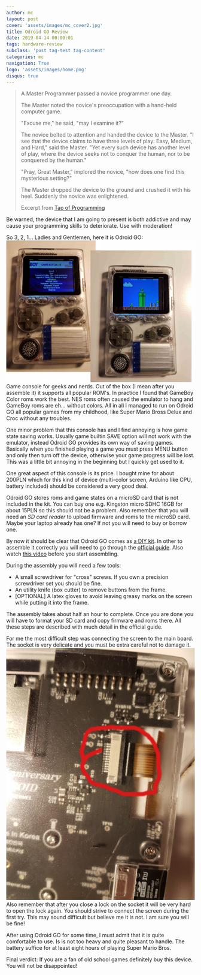```yaml
---
author: mc
layout: post
cover: 'assets/images/mc_cover2.jpg'
title: Odroid GO Review
date: 2019-04-14 00:00:01
tags: hardware-review
subclass: 'post tag-test tag-content'
categories: mc
navigation: True
logo: 'assets/images/home.png'
disqus: true
---
```


> A Master Programmer passed a novice programmer one day.
>
> The Master noted the novice's preoccupation with a hand-held computer game.
>
> "Excuse me," he said, "may I examine it?"
> 
> The novice bolted to attention and handed the device to the Master. "I see that the device claims to have three levels of play: Easy, Medium, and Hard," said the Master. "Yet every such device has another level of play, where the device seeks not to conquer the human, nor to be conquered by the human."
>
> "Pray, Great Master," implored the novice, "how does one find this mysterious setting?"
>
> The Master dropped the device to the ground and crushed it with his heel. Suddenly the novice was enlightened.
>
> Excerpt from [Tao of Programming](http://www.mit.edu/~xela/tao.html)

Be warned, the device that I am going to present is both
addictive and may cause your programming skills to deteriorate.
Use with moderation!

So 3, 2, 1... Ladies and Gentlemen, here it is Odroid GO:
![Odroid GO](assets/images/2019-04-14/go1.jpg)
Game console for geeks and nerds. Out of the box (I mean after
you assemble it) it supports all popular ROM's. In practice I found
that GameBoy Color roms work the best. NES roms often caused
the emulator to hang and GameBoy roms are eh... without colors.
All in all I managed to run on Odroid GO all popular games 
from my childhood, like
Super Mario Bross Delux and Croc without any troubles.

One minor problem that this console has and I find annoying
is how game state saving works.
Usually game builtin SAVE option will not work with the emulator,
instead Odroid GO provides its own way of saving games.
Basically when you finished playing a game you must press
MENU button and only then turn off the device, otherwise
your game progress will be lost. This was a little bit annoying
in the beginning but I quickly get used to it.

One great aspect of this console is its price. I bought mine
for about 200PLN which for this kind of device (multi-color screen,
Arduino like CPU, battery included)
should be considered a very good deal.

Odroid GO stores roms and game states on a microSD card that
is not included in the kit. 
You can buy one e.g. Kingston micro SDHC 16GB
for about 15PLN so this should not be a problem.
Also remember that you will need an
*SD card reader* to upload firmware and roms to the microSD card.
Maybe your laptop already has one? If not you will need to buy or
borrow one.

By now it should be clear that Odroid GO comes as [a DIY kit](https://wiki.odroid.com/odroid_go/go_assembling).
In other to assemble it correctly you will need to go through the
[official guide](https://wiki.odroid.com/odroid_go/go_assembling).
Also watch [this video](https://www.youtube.com/watch?v=6wwHmgX5U3w)
before you start assembling.

During the assembly you will need a few tools:

* A small screwdriver for "cross" screws.
 If you own a precision screwdriver set you should be fine.
* An utility knife (box cutter) to remove buttons from the frame.
* [OPTIONAL] A latex gloves to avoid leaving greasy marks
 on the screen while putting it into the frame.

The assembly takes about half an hour to complete.
Once you are done
you will have to format your SD card and copy firmware and roms
there.
All these steps are described with much detail in the
official guide.

For me the most difficult step was connecting the screen to the
main board. The socket is very delicate and you must be
extra careful not to damage it.
![Screen mainboard connection](assets/images/2019-04-14/go2.jpg)
Also remember that after you close a lock on the socket it will
be very hard to open the lock again.
You should strive to connect the screen during the first try.
This may sound difficult but believe me it is not.
I am sure you will be fine!

After using Odroid GO for some time, I must admit that it
is quite comfortable to use. Is is not too heavy and
quite pleasant to handle. The battery suffice for at least
eight hours of playing Super Mario Bros.

Final verdict: If you are a fan of old school games
definitely buy this device. You will not be disappointed!

